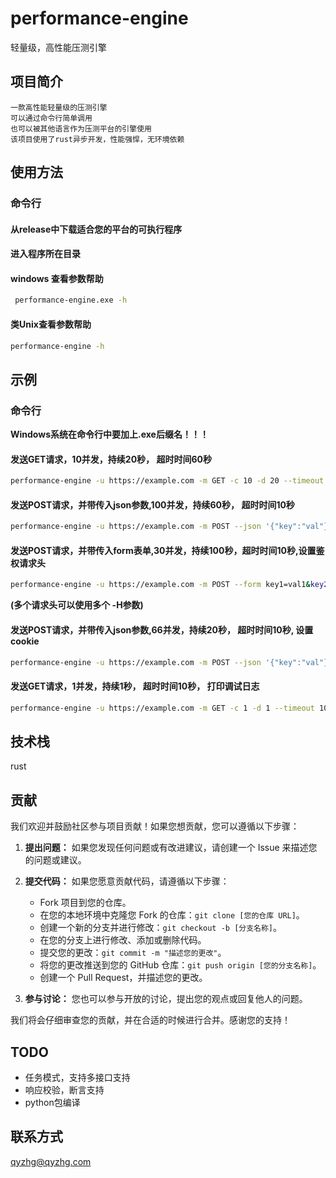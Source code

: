 # performance-engine

轻量级，高性能压测引擎

## 项目简介

    一款高性能轻量级的压测引擎
    可以通过命令行简单调用
    也可以被其他语言作为压测平台的引擎使用
    该项目使用了rust异步开发，性能强悍，无环境依赖

## 使用方法

### 命令行
#### 从release中下载适合您的平台的可执行程序
#### 进入程序所在目录
#### windows 查看参数帮助
```bash
 performance-engine.exe -h
```
#### 类Unix查看参数帮助
```bash
performance-engine -h
```

## 示例

### 命令行

__Windows系统在命令行中要加上.exe后缀名！！！__

#### 发送GET请求，10并发，持续20秒， 超时时间60秒
```bash
performance-engine -u https://example.com -m GET -c 10 -d 20 --timeout 60
```

#### 发送POST请求，并带传入json参数,100并发，持续60秒， 超时时间10秒
```bash
performance-engine -u https://example.com -m POST --json '{"key":"val"}' -c 100 -d 60 --timeout 10 
```

#### 发送POST请求，并带传入form表单,30并发，持续100秒，超时时间10秒,设置鉴权请求头
```bash
performance-engine -u https://example.com -m POST --form key1=val1&key2=val2 -c 30 -d 100 --timeout 10 -H 'Authorization:Bearer xxx'
```
__(多个请求头可以使用多个 -H参数)__

#### 发送POST请求，并带传入json参数,66并发，持续20秒， 超时时间10秒, 设置cookie
```bash
performance-engine -u https://example.com -m POST --json '{"key":"val"}' -c 10 -d 66 --timeout 10 --cookie 11111;22222;33333
```

#### 发送GET请求，1并发，持续1秒， 超时时间10秒， 打印调试日志
```bash
performance-engine -u https://example.com -m GET -c 1 -d 1 --timeout 10 -v
```

## 技术栈

rust

## 贡献

我们欢迎并鼓励社区参与项目贡献！如果您想贡献，您可以遵循以下步骤：

1. **提出问题：** 如果您发现任何问题或有改进建议，请创建一个 Issue 来描述您的问题或建议。

2. **提交代码：** 如果您愿意贡献代码，请遵循以下步骤：

    - Fork 项目到您的仓库。
    - 在您的本地环境中克隆您 Fork 的仓库：`git clone [您的仓库 URL]`。
    - 创建一个新的分支并进行修改：`git checkout -b [分支名称]`。
    - 在您的分支上进行修改、添加或删除代码。
    - 提交您的更改：`git commit -m "描述您的更改"`。
    - 将您的更改推送到您的 GitHub 仓库：`git push origin [您的分支名称]`。
    - 创建一个 Pull Request，并描述您的更改。

3. **参与讨论：** 您也可以参与开放的讨论，提出您的观点或回复他人的问题。

我们将会仔细审查您的贡献，并在合适的时候进行合并。感谢您的支持！

## TODO
- 任务模式，支持多接口支持
- 响应校验，断言支持
- python包编译

## 联系方式

qyzhg@qyzhg.com
